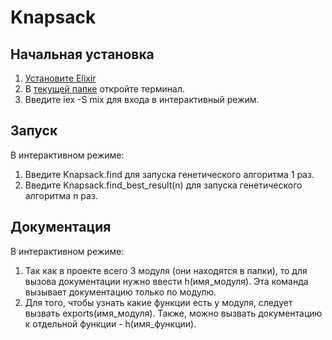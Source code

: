 # Knapsack
## Начальная установка
1) [Установите  Elixir](http://elixir-lang.github.io/install.html)
2) В [текущей папке](https://github.com/ilgarsh/knapsack-problem/edit/master/elixir_implementation/knapsack/) откройте терминал.
3) Введите iex -S mix для входа в интерактивный режим.

## Запуск
В интерактивном режиме:
1) Введите Knapsack.find для запуска генетического алгоритма 1 раз.
2) Введите Knapsack.find_best_result(n) для запуска генетического алгоритма n раз.

## Документация
В интерактивном режиме:
1) Так как в проекте всего 3 модуля (они находятся в папки), то для вызова документации нужно ввести h(имя_модуля). Эта команда вызывает документацию только по модулю.
2) Для того, чтобы узнать какие функции есть у модуля, следует вызвать exports(имя_модуля). Также, можно вызвать документацию к отдельной функции - h(имя_функции).
